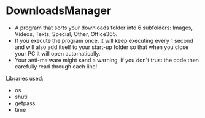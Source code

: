 # DownloadsManager
- A program that sorts your downloads folder into 6 subfolders: Images, Videos, Texts, Special, Other, Office365.
- If you execute the program once, it will keep executing every 1 second and will also add itself to your start-up folder so that when you close your PC it will open automatically.
- Your anti-malware might send a warning, if you don't trust the code then carefully read through each line! 

Libraries used:
- os
- shutil
- getpass
- time

